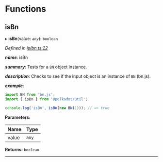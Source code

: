 

# Functions

<a id="isbn"></a>

##  isBn

▸ **isBn**(value: *`any`*): `boolean`

*Defined in [is/bn.ts:22](https://github.com/polkadot-js/common/blob/6610403/packages/util/src/is/bn.ts#L22)*

*__name__*: isBn

*__summary__*: Tests for a `BN` object instance.

*__description__*: Checks to see if the input object is an instance of `BN` (bn.js).

*__example__*:   

```javascript
import BN from 'bn.js';
import { isBn } from '@polkadot/util';

console.log('isBn', isBn(new BN(1))); // => true
```

**Parameters:**

| Name | Type |
| ------ | ------ |
| value | `any` |

**Returns:** `boolean`

___

